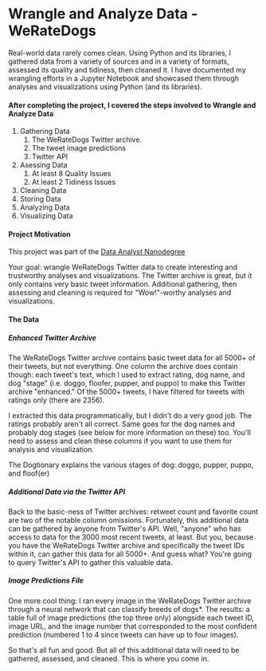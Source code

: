# Wrangle and Analyze Data - WeRateDogs

Real-world data rarely comes clean. Using Python and its libraries, I gathered data from a variety
of sources and in a variety of formats, assessed its quality and tidiness, then cleaned it. 
I have documented my wrangling efforts in a Jupyter Notebook and showcased them through analyses 
and visualizations using Python (and its libraries).

#### After completing the project, I covered the steps involved to Wrangle and Analyze Data
1. Gathering Data
   1. The WeRateDogs Twitter archive.
   2. The tweet image predictions
   3. Twitter API
2. Asessing Data
   1. At least 8 Quality Issues
   2. At least 2 Tidiness Issues
3. Cleaning Data
4. Storing Data
5. Analyzing Data
6. Visualizing Data


#### Project Motivation
This project was part of the [Data Analyst Nanodegree](https://d20vrrgs8k4bvw.cloudfront.net/documents/en-US/nd002-syllabus_2018-June_v9.pdf?utm_campaign=acq_100_auto_ndxxx_syllabus_global&utm_source=blueshift&utm_medium=email&utm_content=acq_100_auto_ndxxx_auto-syllabus_global&bsft_clkid=e35bb41c-6de3-4fd8-a8be-98fde6853f64&bsft_uid=c298ccd0-50bd-484b-9481-d45b3ac669f8&bsft_mid=13f86b25-7b59-4122-8af9-19e22212dcab&bsft_eid=063b0846-68f4-0fd6-1512-dae12f602902&bsft_txnid=a274ee4a-7f22-412e-80ef-a9b8bbddd46a)

Your goal: wrangle WeRateDogs Twitter data to create interesting and trustworthy analyses 
and visualizations. The Twitter archive is great, but it only contains very basic tweet 
information. Additional gathering, then assessing and cleaning is required for "Wow!"-worthy 
analyses and visualizations.

#### The Data
##### Enhanced Twitter Archive
The WeRateDogs Twitter archive contains basic tweet data for all 5000+ of their tweets, but not 
everything. One column the archive does contain though: each tweet's text, which I used to extract 
rating, dog name, and dog "stage" (i.e. doggo, floofer, pupper, and puppo) to make this Twitter 
archive "enhanced." Of the 5000+ tweets, I have filtered for tweets with ratings only (there are 2356).

I extracted this data programmatically, but I didn't do a very good job. The ratings probably 
aren't all correct. Same goes for the dog names and probably dog stages (see below for more 
information on these) too. You'll need to assess and clean these columns if you want to use 
them for analysis and visualization.

The Dogtionary explains the various stages of dog: doggo, pupper, puppo, and floof(er)

##### Additional Data via the Twitter API
Back to the basic-ness of Twitter archives: retweet count and favorite count are two of the notable 
column omissions. Fortunately, this additional data can be gathered by anyone from Twitter's API. 
Well, "anyone" who has access to data for the 3000 most recent tweets, at least. But you, because 
you have the WeRateDogs Twitter archive and specifically the tweet IDs within it, can gather this 
data for all 5000+. And guess what? You're going to query Twitter's API to gather this valuable data.

##### Image Predictions File

One more cool thing: I ran every image in the WeRateDogs Twitter archive through a neural network 
that can classify breeds of dogs*. The results: a table full of image predictions (the top three only) 
alongside each tweet ID, image URL, and the image number that corresponded to the most confident prediction 
(numbered 1 to 4 since tweets can have up to four images).

So that's all fun and good. But all of this additional data will need to be gathered, assessed, 
and cleaned. This is where you come in.
